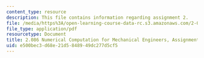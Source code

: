 ```yaml
---
content_type: resource
description: This file contains information regarding assignment 2.
file: /media/https%3A/open-learning-course-data-rc.s3.amazonaws.com/2-086-numerical-computation-for-mechanical-engineers-fall-2014/e500bec3d68e21d5848949dc277d5cf5_MIT2_086F14_Assignment_2.pdf
file_type: application/pdf
resourcetype: Document
title: 2.086 Numerical Computation for Mechanical Engineers, Assignment 2
uid: e500bec3-d68e-21d5-8489-49dc277d5cf5
---
```

